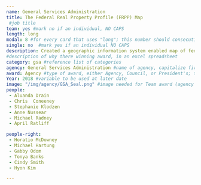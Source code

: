 ```yaml
---
name: General Services Administration
title: The Federal Real Property Profile (FRPP) Map
 #job title
team: yes #mark no if an individual, NO CAPS
length: long
modal: 8 #for every card that uses "long"; this number should consecutively increase and never be the same
single: no  #mark yes if an individual NO CAPS
description: Created a geographic information system enabled map of federal government’s real property inventory. This interactive map enables users to customize searches with data attributes such as distance, property type, sustainability, and significantly increases transparency.
#description of why there winning award, in an excel spreadsheet
category: gsa #reference list of categories
agency: General Services Administration #name of agency, capitalize first letter of each name
award: Agency #type of award, either Agency, Council, or President's; this is case sensitive so make sure to match the options listed exactly. This section generates the format of the card
Year: 2018 #variable to be used at later date
image: "/img/agency/GSA_Seal.png" #image needed for Team award (agency seal) and President's award (headshot); leave empty if and individual Agency award
people:
 - Aluanda Drain
 - Chris  Coneeney
 - Stephanie Klodzen
 - Anne Nussear
 - Michael Radney
 - April Ratliff

people-right:
 - Horatio McDowney
 - Michael Hartung
 - Gabby Odom
 - Tonya Banks
 - Cindy Smith
 - Hyon Kim

---
```

